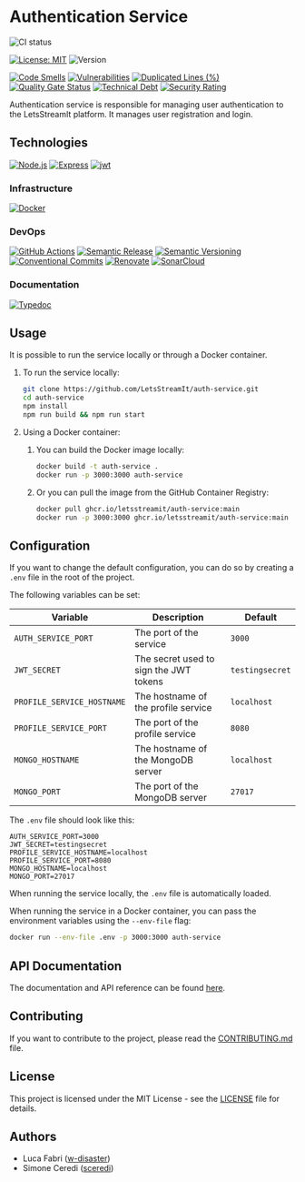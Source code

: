 # Authentication Service

![CI status](https://github.com/letsstreamit/auth-service/actions/workflows/dispatcher.yml/badge.svg)

[![License: MIT](https://img.shields.io/badge/License-MIT-yellow.svg)](https://opensource.org/licenses/MIT)
![Version](https://img.shields.io/github/v/release/letsstreamit/auth-service?style=plastic)

[![Code Smells](https://sonarcloud.io/api/project_badges/measure?project=LetsStreamIt_auth-service&metric=code_smells)](https://sonarcloud.io/summary/new_code?id=LetsStreamIt_auth-service)
[![Vulnerabilities](https://sonarcloud.io/api/project_badges/measure?project=LetsStreamIt_auth-service&metric=vulnerabilities)](https://sonarcloud.io/summary/new_code?id=LetsStreamIt_auth-service)
[![Duplicated Lines (%)](https://sonarcloud.io/api/project_badges/measure?project=LetsStreamIt_auth-service&metric=duplicated_lines_density)](https://sonarcloud.io/summary/new_code?id=LetsStreamIt_auth-service)
[![Quality Gate Status](https://sonarcloud.io/api/project_badges/measure?project=LetsStreamIt_auth-service&metric=alert_status)](https://sonarcloud.io/summary/new_code?id=LetsStreamIt_auth-service)
[![Technical Debt](https://sonarcloud.io/api/project_badges/measure?project=LetsStreamIt_auth-service&metric=sqale_index)](https://sonarcloud.io/summary/new_code?id=LetsStreamIt_auth-service)
[![Security Rating](https://sonarcloud.io/api/project_badges/measure?project=LetsStreamIt_auth-service&metric=security_rating)](https://sonarcloud.io/summary/new_code?id=LetsStreamIt_auth-service)

Authentication service is responsible for managing user authentication to the LetsStreamIt platform.
It manages user registration and login.

## Technologies

[![Node.js](https://img.shields.io/badge/Node.js-339933?style=for-the-badge&logo=nodedotjs&logoColor=white)](https://nodejs.org/en/)
[![Express](https://img.shields.io/badge/Express-000000?style=for-the-badge&logo=express&logoColor=white)](https://expressjs.com/)
[![jwt](https://img.shields.io/badge/jwt-D63AFF?style=for-the-badge&logo=jsonwebtokens&logoColor=white)](https://expressjs.com/)

### Infrastructure

[![Docker](https://img.shields.io/badge/Docker-2496ED?style=for-the-badge&logo=docker&logoColor=white)](https://docker.com)

### DevOps

[![GitHub Actions](https://img.shields.io/badge/GitHub_Actions-2088FF?style=for-the-badge&logo=github-actions&logoColor=white)](https://github.com/features/actions)
[![Semantic Release](https://img.shields.io/badge/Semantic_Release-494949?style=for-the-badge&logo=semantic-release&logoColor=white)](https://semantic-release.gitbook.io/)
[![Semantic Versioning](https://img.shields.io/badge/Semantic_Versioning-333333?style=for-the-badge&logo=semver&logoColor=white)](https://semver.org/)
[![Conventional Commits](https://img.shields.io/badge/Conventional_Commits-FE5196?style=for-the-badge&logo=conventionalcommits&logoColor=white)](https://www.conventionalcommits.org/en/v1.0.0/)
[![Renovate](https://img.shields.io/badge/RenovateBot-1A1F6C?style=for-the-badge&logo=renovate&logoColor=white)](https://renovatebot.com/)
[![SonarCloud](https://img.shields.io/badge/SonarCloud-F3702A?style=for-the-badge&logo=sonarcloud&logoColor=white)](https://sonarcloud.io/)

### Documentation

[![Typedoc](https://img.shields.io/badge/Typedoc-2ECE53?style=for-the-badge&logo=readthedocs&logoColor=white)](https://typedoc.org/)

## Usage

It is possible to run the service locally or through a Docker container.

1. To run the service locally:

   ```bash
   git clone https://github.com/LetsStreamIt/auth-service.git
   cd auth-service
   npm install
   npm run build && npm run start
   ```

2. Using a Docker container:

   1. You can build the Docker image locally:

      ```bash
      docker build -t auth-service .
      docker run -p 3000:3000 auth-service
      ```

   2. Or you can pull the image from the GitHub Container Registry:

      ```bash
      docker pull ghcr.io/letsstreamit/auth-service:main
      docker run -p 3000:3000 ghcr.io/letsstreamit/auth-service:main
      ```

## Configuration

If you want to change the default configuration, you can do so by creating a `.env` file in the root of the project.

The following variables can be set:

| Variable                   | Description                            | Default         |
| -------------------------- | -------------------------------------- | --------------- |
| `AUTH_SERVICE_PORT`        | The port of the service                | `3000`          |
| `JWT_SECRET`               | The secret used to sign the JWT tokens | `testingsecret` |
| `PROFILE_SERVICE_HOSTNAME` | The hostname of the profile service    | `localhost`     |
| `PROFILE_SERVICE_PORT`     | The port of the profile service        | `8080`          |
| `MONGO_HOSTNAME`           | The hostname of the MongoDB server     | `localhost`     |
| `MONGO_PORT`               | The port of the MongoDB server         | `27017`         |

The `.env` file should look like this:

```env
AUTH_SERVICE_PORT=3000
JWT_SECRET=testingsecret
PROFILE_SERVICE_HOSTNAME=localhost
PROFILE_SERVICE_PORT=8080
MONGO_HOSTNAME=localhost
MONGO_PORT=27017
```

When running the service locally, the `.env` file is automatically loaded.

When running the service in a Docker container, you can pass the environment variables using the `--env-file` flag:

```bash
docker run --env-file .env -p 3000:3000 auth-service
```

## API Documentation

The documentation and API reference can be found [here](https://letsstreamit.github.io/auth-service/).

## Contributing

If you want to contribute to the project, please read the [CONTRIBUTING.md](CONTRIBUTING.md) file.

## License

This project is licensed under the MIT License - see the [LICENSE](LICENSE) file for details.

## Authors

- Luca Fabri ([w-disaster](https://github.com/w-disaster))
- Simone Ceredi ([sceredi](https://github.com/sceredi))
